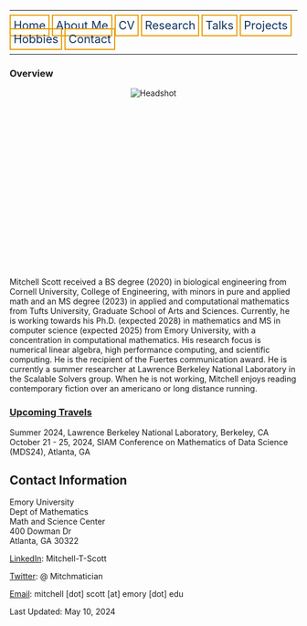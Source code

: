 <html lang="en-US">
<head>
<style>
th, td {
  border-style: none;

body {
  margin: 0;
  font-family: Arial, Helvetica, sans-serif;
}

.topnav {
  overflow: hidden;
  background-color: #333;
}

.topnav a {
  float: left;
  color: #0E315F;
  border:2px solid #E69F0A;
  text-align: center;
  padding: 20px 24px;
  text-decoration: none;
  font-size: 17px;
}

.topnav a:hover {
  background-color: #ddd;
  color: black;
}

.topnav a.active {
  background-color: #04AA6D;
  color: white;
}

</style>
</head>
<body>
 
  <hr>
 <div class= "topnav">
  <a style = "color: #0E315F; font-size: 20px; border: 2px solid #E69F0A; padding: 5px; text-decoration: none;" href="mtscott.github.io/index.md">Home</a>
  <a style = "color: #0E315F; font-size: 20px; border: 2px solid #E69F0A; padding: 5px; text-decoration: none;" href="/about.html">About Me</a>
  <a style = "color: #0E315F; font-size: 20px; border: 2px solid #E69F0A; padding: 5px; text-decoration: none;" href="/vita.html">CV</a>
  <a style = "color: #0E315F; font-size: 20px; border: 2px solid #E69F0A; padding: 5px; text-decoration: none;" href="/research.html">Research</a>
  <a style = "color: #0E315F; font-size: 20px; border: 2px solid #E69F0A; padding: 5px; text-decoration: none;" href="/talks.html">Talks</a>
  <a style = "color: #0E315F; font-size: 20px; border: 2px solid #E69F0A; padding: 5px; text-decoration: none;" href="/projects.html">Projects</a>
  <a style = "color: #0E315F; font-size: 20px; border: 2px solid #E69F0A; padding: 5px; text-decoration: none;" href="/hobbies.html">Hobbies</a>
  <a style = "color: #0E315F; font-size: 20px; border: 2px solid #E69F0A; padding: 5px; text-decoration: none;" href="/contact.html">Contact</a>
 </div>
 <hr>

  <section>
  
  <article>
    <h1>Overview</h1>
    <div style="width:auto;height:300px; margin-below: 15px; text-align:center; margin: auto;">
      <img src="Headshot_prof.jpg" alt="Headshot" class = "center" style = "text-align:center; max-height: 100%; max-width: 100%; object-fit: contain; margin-below:15px;">
    </div>
    <br>
<p>Mitchell Scott received a BS degree (2020) in biological engineering from Cornell University, College of Engineering, with minors in pure and applied math and an MS degree (2023) in applied and computational mathematics from Tufts University, Graduate School of Arts and Sciences. Currently, he is working towards his Ph.D. (expected 2028) in mathematics and MS in computer science (expected 2025) from Emory University, with a concentration in computational mathematics. His research focus is numerical linear algebra, high performance computing, and scientific computing. He is the recipient of the Fuertes communication award. He is currently a summer researcher at Lawrence Berkeley National Laboratory in the Scalable Solvers group. When he is not working, Mitchell enjoys reading contemporary fiction over an americano or long distance running. </p>
  </article>
<article>
  <h3>
    <u>Upcoming Travels</u>
  </h3>
  <p>
    Summer 2024, Lawrence Berkeley National Laboratory, Berkeley, CA<br>
    October 21 - 25, 2024, SIAM Conference on Mathematics of Data Science (MDS24), Atlanta, GA
  </p>
</article>
<article>
<h2>Contact Information</h2>
    <p> Emory University<br>
        Dept of Mathematics<br>
        Math and Science Center<br>
        400 Dowman Dr<br>
        Atlanta, GA 30322</p>
    <p> <a href="https://www.linkedin.com/in/mitchell-t-scott/" target="_blank"> LinkedIn</a>: Mitchell-T-Scott
    </p>
    <p> <a href="https://twitter.com/mitchmatician" target="_blank"> Twitter</a>: @ Mitchmatician
    </p>
    <p> <a href="mailto:mitchell.scott@emory.edu">Email</a>: mitchell [dot] scott [at] emory [dot] edu
    </p>
  </article>
</section>

<footer>
  Last Updated: May 10, 2024
</footer>

</body>
</html>
